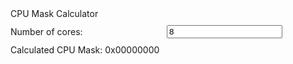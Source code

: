 <div class="calculator" id="cpumask-calculator">
<div class="title">CPU Mask Calculator</div>
<div style="width: 100%; padding-top: 10px;">
    <div style="display: flex; align-items: center;">
        <label style="width: 250px;" for="cpuc-cores">Number of cores:</label>
        <input id="cpuc-cores" type="number" min="1" value="8"/>
    </div>
</div>
<div id="cpuc-cores-wrapper" style="padding-top: 10px; display: grid; grid-template-columns: repeat(4, 1fr); grid-column-gap: 10px; grid-row-gap: 10px; justify-items: center;">
</div>
<div class="result-title">Calculated CPU Mask: <span id="cpuc-result" class="result">0x00000000</span></div>
</div>
